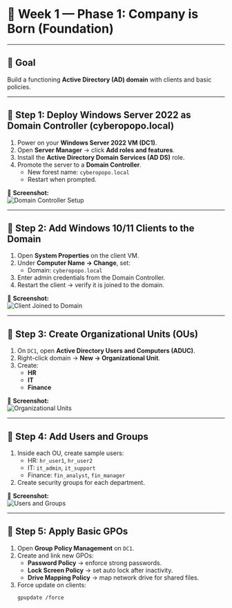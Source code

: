 # 📅 Week 1 — Phase 1: Company is Born (Foundation)  

---

## 🎯 Goal  
Build a functioning **Active Directory (AD) domain** with clients and basic policies.  

---

## 🔹 Step 1: Deploy Windows Server 2022 as Domain Controller (cyberopopo.local)  
1. Power on your **Windows Server 2022 VM (DC1)**.  
2. Open **Server Manager** → click **Add roles and features**.  
3. Install the **Active Directory Domain Services (AD DS)** role.  
4. Promote the server to a **Domain Controller**.  
   - New forest name: `cyberopopo.local`  
   - Restart when prompted.  

📸 **Screenshot:**  
![Domain Controller Setup](https://i.imgur.com/dFYmpRD.png)

---

## 🔹 Step 2: Add Windows 10/11 Clients to the Domain  
1. Open **System Properties** on the client VM.  
2. Under **Computer Name → Change**, set:  
   - Domain: `cyberopopo.local`  
3. Enter admin credentials from the Domain Controller.  
4. Restart the client → verify it is joined to the domain.  

📸 **Screenshot:**  
![Client Joined to Domain](https://i.imgur.com/Bf1xJl8.png)  

---

## 🔹 Step 3: Create Organizational Units (OUs)  
1. On `DC1`, open **Active Directory Users and Computers (ADUC)**.  
2. Right-click domain → **New → Organizational Unit**.  
3. Create:  
   - **HR**  
   - **IT**  
   - **Finance**  

📸 **Screenshot:**  
![Organizational Units](https://i.imgur.com/M3zrqjU.png)  

---

## 🔹 Step 4: Add Users and Groups  
1. Inside each OU, create sample users:  
   - HR: `hr_user1`, `hr_user2`  
   - IT: `it_admin`, `it_support`  
   - Finance: `fin_analyst`, `fin_manager`  
2. Create security groups for each department.  

📸 **Screenshot:**  
![Users and Groups](https://i.imgur.com/yZKIOyq.png)  

---

## 🔹 Step 5: Apply Basic GPOs  
1. Open **Group Policy Management** on `DC1`.  
2. Create and link new GPOs:  
   - **Password Policy** → enforce strong passwords.  
   - **Lock Screen Policy** → set auto lock after inactivity.  
   - **Drive Mapping Policy** → map network drive for shared files.  
3. Force update on clients:  
   ```bash
   gpupdate /force
